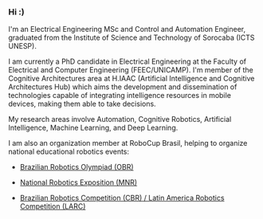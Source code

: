 ### Hi :)



I'm an Electrical Engineering MSc and Control and Automation Engineer, graduated from the Institute of Science and Technology of Sorocaba (ICTS UNESP).

I am currently a PhD candidate in Electrical Engineering at the Faculty of Electrical and Computer Engineering (FEEC/UNICAMP). I'm member of the Cognitive Architectures area at H.IAAC (Artificial Intelligence and Cognitive Architectures Hub) which aims the development and dissemination of technologies capable of integrating intelligence resources in mobile devices, making them able to take decisions. 

My research areas involve Automation, Cognitive Robotics, Artificial Intelligence, Machine Learning, and Deep Learning.

I am also an organization member at RoboCup Brasil, helping to organize national educational robotics events:
* [Brazilian Robotics Olympiad (OBR)](https://www.obr.org.br)

* [National Robotics Exposition (MNR)](https://www.mnr.org.br)

* [Brazilian Robotics Competition (CBR) / Latin America Robotics Competition (LARC)](https://www.cbrobotica.org)


